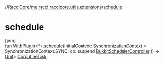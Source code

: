 //[RacciCore](../../index.md)/[me.racci.raccicore.utils.extensions](index.md)/[schedule](schedule.md)

# schedule

[jvm]\
fun [WithPlugin](-with-plugin/index.md)&lt;*&gt;.[schedule](schedule.md)(initialContext: [SynchronizationContext](../me.racci.raccicore.skedule/-synchronization-context/index.md) = SynchronizationContext.SYNC, co: suspend [BukkitSchedulerController](../me.racci.raccicore.skedule/-bukkit-scheduler-controller/index.md).() -&gt; [Unit](https://kotlinlang.org/api/latest/jvm/stdlib/kotlin/-unit/index.html)): [CoroutineTask](../me.racci.raccicore.skedule/-coroutine-task/index.md)
